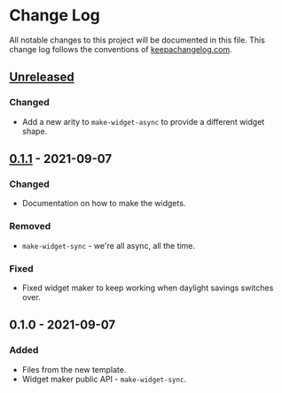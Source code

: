 # Change Log
All notable changes to this project will be documented in this file. This change log follows the conventions of [keepachangelog.com](http://keepachangelog.com/).

## [Unreleased]
### Changed
- Add a new arity to `make-widget-async` to provide a different widget shape.

## [0.1.1] - 2021-09-07
### Changed
- Documentation on how to make the widgets.

### Removed
- `make-widget-sync` - we're all async, all the time.

### Fixed
- Fixed widget maker to keep working when daylight savings switches over.

## 0.1.0 - 2021-09-07
### Added
- Files from the new template.
- Widget maker public API - `make-widget-sync`.

[Unreleased]: https://github.com/your-name/sqlgen/compare/0.1.1...HEAD
[0.1.1]: https://github.com/your-name/sqlgen/compare/0.1.0...0.1.1

